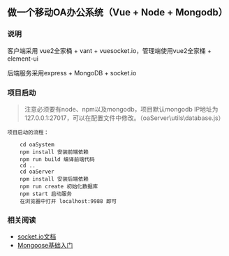 ﻿## 做一个移动OA办公系统（Vue + Node + Mongodb）

### 说明
客户端采用 vue2全家桶 + vant + vuesocket.io，管理端使用vue2全家桶 + element-ui

后端服务采用express + MongoDB + socket.io

### 项目启动
> 注意必须要有node、npm以及mongodb，项目默认mongodb IP地址为127.0.0.1:27017，可以在配置文件中修改。（oaServer\utils\database.js）
```
项目启动的流程：

    cd oaSystem
    npm install 安装前端依赖
    npm run build 编译前端代码
    cd ..
    cd oaServer
    npm install 安装后端依赖
    npm run create 初始化数据库
    npm start 启动服务
    在浏览器中打开 localhost:9988 即可
```

### 相关阅读
* [socket.io文档](https://www.w3cschool.cn/socket/socket-buvk2eib.html)
* [Mongoose基础入门](http://www.cnblogs.com/xiaohuochai/p/7215067.html?utm_source=itdadao&utm_medium=referral)


 
